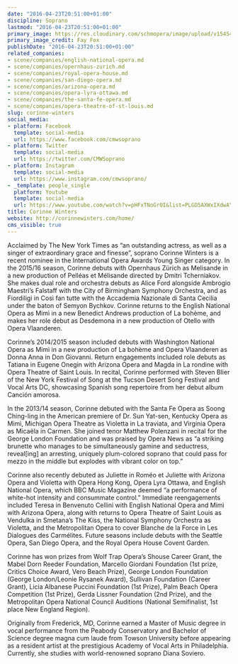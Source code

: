 ```yaml
---
date: "2016-04-23T20:51:00+01:00"
discipline: Soprano
lastmod: "2016-04-23T20:51:00+01:00"
primary_image: https://res.cloudinary.com/schmopera/image/upload/v1545409169/media/webhook-uploads/1461440794230/2016-04-23---Corinne-Winters-Fay-Fox.jpg.jpg
primary_image_credit: Fay Fox
publishDate: "2016-04-23T20:51:00+01:00"
related_companies:
- scene/companies/english-national-opera.md
- scene/companies/opernhaus-zurich.md
- scene/companies/royal-opera-house.md
- scene/companies/san-diego-opera.md
- scene/companies/arizona-opera.md
- scene/companies/opera-lyra-ottawa.md
- scene/companies/the-santa-fe-opera.md
- scene/companies/opera-theatre-of-st-louis.md
slug: corinne-winters
social_media:
- platform: Facebook
  template: social-media
  url: https://www.facebook.com/cmwsoprano
- platform: Twitter
  template: social-media
  url: https://twitter.com/CMWSoprano
- platform: Instagram
  template: social-media
  url: https://www.instagram.com/cmwsoprano/
- _template: people_single
  platform: Youtube
  template: social-media
  url: https://www.youtube.com/watch?v=pHFxTNoGrOI&list=PLGD5AXWxIXdwAYWvXsZRlcjP5tH4zYggX
title: Corinne Winters
website: http://corinnewinters.com/home/
cms_visible: true
---
```


Acclaimed by The New York Times as “an outstanding actress, as well as a singer of extraordinary grace and finesse”, soprano Corinne Winters is a recent nominee in the International Opera Awards Young Singer category. In the 2015/16 season, Corinne debuts with Opernhaus Zürich as Melisande in a new production of Pelléas et Mélisande directed by Dmitri Tcherniakov. She makes dual role and orchestra debuts as Alice Ford alongside Ambrogio Maestri’s Falstaff with the City of Birmingham Symphony Orchestra, and as Fiordiligi in Così fan tutte with the Accademia Nazionale di Santa Cecilia under the baton of Semyon Bychkov. Corinne returns to the English National Opera as Mimì in a new Benedict Andrews production of La bohème, and makes her role debut as Desdemona in a new production of Otello with Opera Vlaanderen.

Corinne’s 2014/2015 season included debuts with Washington National Opera as Mimì in a new production of La bohème and Opera Vlaanderen as Donna Anna in Don Giovanni. Return engagements included role debuts as Tatiana in Eugene Onegin with Arizona Opera and Magda in La rondine with Opera Theatre of Saint Louis. In recital, Corinne performed with Steven Blier of the New York Festival of Song at the Tucson Desert Song Festival and Vocal Arts DC, showcasing Spanish song repertoire from her debut album Canción amorosa.

In the 2013/14 season, Corinne debuted with the Santa Fe Opera as Soong Ching-ling in the American premiere of Dr. Sun Yat-sen, Kentucky Opera as Mimì, Michigan Opera Theatre as Violetta in La traviata, and Virginia Opera as Micaëla in Carmen. She joined tenor Matthew Polenzani in recital for the George London Foundation and was praised by Opera News as “a striking brunette who manages to be simultaneously gamine and seductress, reveal[ing] an arresting, uniquely plum-colored soprano that could pass for mezzo in the middle but explodes with vibrant color on top.”

Corinne also recently debuted as Juliette in Roméo et Juliette with Arizona Opera and Violetta with Opera Hong Kong, Opera Lyra Ottawa, and English National Opera, which BBC Music Magazine deemed “a performance of white-hot intensity and consummate control.” Immediate reengagements included Teresa in Benvenuto Cellini with English National Opera and Mimì with Arizona Opera, along with returns to Opera Theatre of Saint Louis as Vendulka in Smetana’s The Kiss, the National Symphony Orchestra as Violetta, and the Metropolitan Opera to cover Blanche de la Force in Les Dialogues des Carmélites. Future seasons include debuts with the Seattle Opera, San Diego Opera, and the Royal Opera House Covent Garden.

Corinne has won prizes from Wolf Trap Opera’s Shouse Career Grant, the Mabel Dorn Reeder Foundation, Marcello Giordani Foundation (1st prize, Critics Choice Award, Vero Beach Prize), George London Foundation (George London/Leonie Rysanek Award), Sullivan Foundation (Career Grant), Licia Albanese Puccini Foundation (1st Prize), Palm Beach Opera Competition (1st Prize), Gerda Lissner Foundation (2nd Prize), and the Metropolitan Opera National Council Auditions (National Semifinalist, 1st place New England Region).

Originally from Frederick, MD, Corinne earned a Master of Music degree in vocal performance from the Peabody Conservatory and Bachelor of Science degree magna cum laude from Towson University before appearing as a resident artist at the prestigious Academy of Vocal Arts in Philadelphia. Currently, she studies with world-renowned soprano Diana Soviero.

